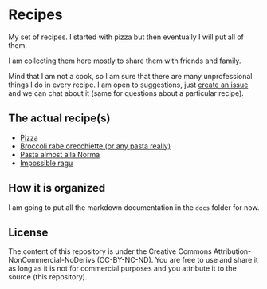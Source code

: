 # Recipes

My set of recipes. I started with pizza but then eventually I will put all of them.

I am collecting them here mostly to share them with friends and family.

Mind that I am not a cook, so I am sure that there are many unprofessional things I do in every recipe. I am open to suggestions, just [create an issue](https://github.com/micdonato/pizza/issues) and we can chat about it (same for questions about a particular recipe).

## The actual recipe(s)

* [Pizza](docs/bestpizza.md)
* [Broccoli rabe orecchiette (or any pasta really)](docs/rabepasta.md)
* [Pasta almost alla Norma](docs/pastanorma.md)
* [Impossible ragu](docs/impossibleragu.md)

## How it is organized

I am going to put all the markdown documentation in the `docs` folder for now.

## License

The content of this repository is under the Creative Commons Attribution-NonCommercial-NoDerivs (CC-BY-NC-ND). You are free to use and  share it as long as it is not for commercial purposes and you attribute it to the source (this repository).
